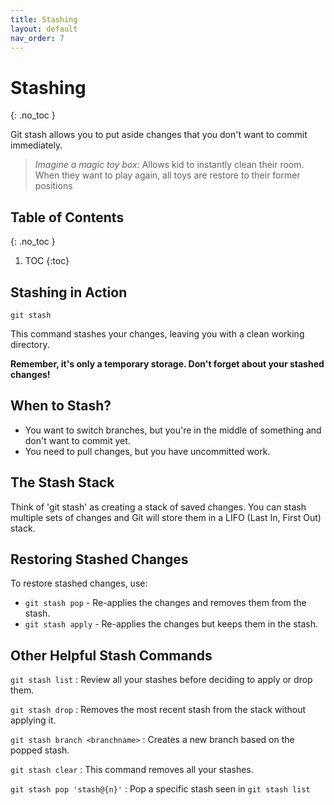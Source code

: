```yaml
---
title: Stashing
layout: default
nav_order: 7
---
```

<!-- prettier-ignore-start -->
# Stashing
{: .no_toc }

Git stash allows you to put aside changes that you don't want to commit immediately.

>*Imagine a magic toy box:*
>Allows kid to instantly clean their room. When they want to play again, all toys are restore to their former positions

## Table of Contents
{: .no_toc }

1. TOC
{:toc}

<!-- prettier-ignore-end -->

## Stashing in Action
``` 
git stash
``` 

This command stashes your changes, leaving you with a clean working directory.

**Remember, it's only a temporary storage. Don't forget about your stashed changes!**


## When to Stash?

- You want to switch branches, but you're in the middle of something and don't want
to commit yet.
- You need to pull changes, but you have uncommitted work.


## The Stash Stack

Think of 'git stash' as creating a stack of saved changes. 
You can stash multiple sets of changes and Git will store them in a LIFO (Last In, First Out) stack.

## Restoring Stashed Changes

To restore stashed changes, use:

- `git stash pop` - Re-applies the changes and removes them from the stash.
- `git stash apply` - Re-applies the changes but keeps them in the stash.


## Other Helpful Stash Commands

`git stash list` : Review all your stashes before deciding to apply or drop them.

`git stash drop` : Removes the most recent stash from the stack without applying it.

`git stash branch <branchname>` : Creates a new branch based on the popped stash.

`git stash clear` : This command removes all your stashes.

`git stash pop 'stash@{n}'` : Pop a specific stash seen in `git stash list`